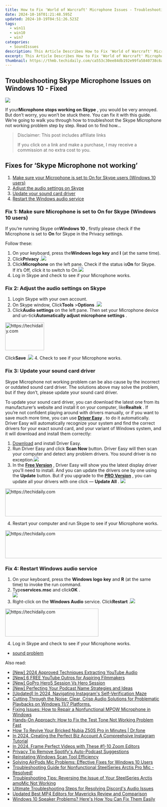```yaml
---
title: How to Fix 'World of Warcraft' Microphone Issues - Troubleshooting Guide
date: 2024-10-16T01:21:48.595Z
updated: 2024-10-19T04:51:26.523Z
tags:
  - win11
  - win10
  - win7
categories:
  - SoundIssues
description: This Article Describes How to Fix 'World of Warcraft' Microphone Issues - Troubleshooting Guide
excerpt: This Article Describes How to Fix 'World of Warcraft' Microphone Issues - Troubleshooting Guide
thumbnail: https://thmb.techidaily.com/ca553c30ee84db192e99fa5840738c6a29a319bf3596b8900296a25dc73f79cf.png
---
```


## Troubleshooting Skype Microphone Issues on Windows 10 - Fixed

![](https://images.drivereasy.com/wp-content/uploads/2018/03/img_5ab602132d542.jpg)

 If your**Microphone stops working on Skype** , you would be very annoyed. But don’t worry, you won’t be stuck there. You can fix it with this guide. We’re going to walk you through how to troubleshoot the Skype Microphone not working problem step by step. Read on to find how…

>  Disclaimer: This post includes affiliate links
>
>  If you click on a link and make a purchase, I may receive a commission at no extra cost to you.
>

## Fixes for ‘Skype Microphone not working’

1. [Make sure your Microphone is set to On for Skype users (Windows 10 users)](https://www.drivereasy.com/knowledge/fix-skype-microphone-not-working-on-windows-solved/#M1)
2. [Adjust the audio settings on Skype](https://tools.techidaily.com/drivereasy/download/)
3. [Update your sound card driver](https://tools.techidaily.com/drivereasy/download/)
4. [Restart the Windows audio service](https://tools.techidaily.com/drivereasy/download/)

###

### Fix 1: Make sure Microphone is set to On for Skype (Windows 10 users)

 If you’re running Skype on**Windows 10** , firstly please check if the Microphone is set to **On**  for Skype in the Privacy settings.

Follow these:

1. On your keyboard, press the**Windows logo key**  and **I** (at the same time).
2. Click**Privacy** .![](https://images.drivereasy.com/wp-content/uploads/2017/08/img_59968e2b7da45.png)
3. Click**Microphone** on the left pane. Check if the status is**On**  for Skype.  
 If it’s Off, click it to switch to On.![](https://images.drivereasy.com/wp-content/uploads/2017/08/img_59968e77b3c45.png)
4. Log in Skype and check to see if your Microphone works.

###

### Fix 2: Adjust the audio settings on Skype

1. Login Skype with your own account.
2. On Skype window, Click**Tools** \>**Options** .![](https://images.drivereasy.com/wp-content/uploads/2017/08/img_599a3fd935df2.png)
3. Click**Audio settings** on the left pane. Then set your Microphone device and un-tick**Automatically adjust microphone settings** .  

<!-- affiliate ads begin -->
<a href="https://aligracehair.sjv.io/c/5597632/2135365/19272" target="_top" id="2135365">
  <img src="//a.impactradius-go.com/display-ad/19272-2135365" border="0" alt="https://techidaily.com" width="125" height="90"/>
</a>
<img height="0" width="0" src="https://aligracehair.sjv.io/i/5597632/2135365/19272" style="position:absolute;visibility:hidden;" border="0" />
<!-- affiliate ads end -->

 Click**Save** .![](https://images.drivereasy.com/wp-content/uploads/2017/08/img_59969244028ac.jpg)
4. Check to see if your Microphone works.

###

### Fix 3: Update your sound card driver

 Skype Microphone not working problem can be also cause by the incorrect or outdated sound card driver. The solutions above may solve the problem, but if they don’t, please update your sound card driver.

 To update your sound card driver, you can download the latest one from its manufacturer’s website and install it on your computer, like**Realtek** . If you’re not confident playing around with drivers manually,  or if you want to save much more time, you can use **[Driver Easy](https://tools.techidaily.com/drivereasy/download/)**  . to do it automatically. Driver Easy will automatically recognize your system and find the correct drivers for your exact sound card, and your variant of Windows system, and it will download and install them correctly:

1. [Download](https://tools.techidaily.com/drivereasy/download/)  and install Driver Easy.
2. Run Driver Easy and click **Scan Now** button. Driver Easy will then scan your computer and detect any problem drivers. You sound driver is no exception.![](https://images.drivereasy.com/wp-content/uploads/2017/08/img_5992731451721.jpg)
3. In the **[Free Version](https://tools.techidaily.com/drivereasy/download/)**  , Driver Easy will show you the latest display driver you’ll need to install. And you can update the drivers one by one using the   **Update** button.  But if you upgrade to the **[PRO Version](https://tools.techidaily.com/drivereasy/download/)** , you can update all your drivers with one click — **Update All** . ![](https://images.drivereasy.com/wp-content/uploads/2017/08/img_5992c06e8e725.jpg)

<!-- affiliate ads begin -->
<a href="https://aligracehair.sjv.io/c/5597632/2080333/19272" target="_top" id="2080333">
  <img src="//a.impactradius-go.com/display-ad/19272-2080333" border="0" alt="https://techidaily.com" width="728" height="90"/>
</a>
<img height="0" width="0" src="https://aligracehair.sjv.io/i/5597632/2080333/19272" style="position:absolute;visibility:hidden;" border="0" />
<!-- affiliate ads end -->

4. Restart your computer and run Skype to see if your Microphone works.

<!-- affiliate ads begin -->
<a href="https://coinrule.sjv.io/c/5597632/1958378/18409" target="_top" id="1958378">
  <img src="//a.impactradius-go.com/display-ad/18409-1958378" border="0" alt="https://techidaily.com" width="728" height="90"/>
</a>
<img height="0" width="0" src="https://coinrule.sjv.io/i/5597632/1958378/18409" style="position:absolute;visibility:hidden;" border="0" />
<!-- affiliate ads end -->

###

### Fix 4: Restart Windows audio service

1. On your keyboard, press the **Windows logo** **key** and **R** (at the same time) to invoke the run command.
2. Type**services.msc** and click**OK** .  
![](https://images.drivereasy.com/wp-content/uploads/2017/08/img_5996978261d98.png)
3. Right-click on the **Windows Audio** service. Click**Restart** .![](https://images.drivereasy.com/wp-content/uploads/2017/08/img_5996976eeec58.jpg)

<!-- affiliate ads begin -->
<a href="https://aligracehair.sjv.io/c/5597632/2135399/19272" target="_top" id="2135399">
  <img src="//a.impactradius-go.com/display-ad/19272-2135399" border="0" alt="https://techidaily.com" width="300" height="90"/>
</a>
<img height="0" width="0" src="https://aligracehair.sjv.io/i/5597632/2135399/19272" style="position:absolute;visibility:hidden;" border="0" />
<!-- affiliate ads end -->

4. Log in Skype and check to see if your Microphone works.

* [sound problem](https://tools.techidaily.com/drivereasy/download/)

<ins class="adsbygoogle"
     style="display:block"
     data-ad-format="autorelaxed"
     data-ad-client="ca-pub-7571918770474297"
     data-ad-slot="1223367746"></ins>

<ins class="adsbygoogle"
     style="display:block"
     data-ad-client="ca-pub-7571918770474297"
     data-ad-slot="8358498916"
     data-ad-format="auto"
     data-full-width-responsive="true"></ins>

<span class="atpl-alsoreadstyle">Also read:</span>
<div><ul>
<li><a href="https://youtube-lab.techidaily.com/024-approved-techniques-extracting-youtube-audio/"><u>[New] 2024 Approved Techniques Extracting YouTube Audio</u></a></li>
<li><a href="https://youtube-videos.techidaily.com/new-6-free-youtube-outros-for-aspiring-filmmakers/"><u>[New] 6 FREE YouTube Outros for Aspiring Filmmakers</u></a></li>
<li><a href="https://some-knowledge.techidaily.com/new-gopro-hero5-session-vs-hero-session/"><u>[New] GoPro Hero5 Session Vs Hero Session</u></a></li>
<li><a href="https://extra-approaches.techidaily.com/new-perfecting-your-podcast-name-strategies-and-ideas/"><u>[New] Perfecting Your Podcast Name Strategies and Ideas</u></a></li>
<li><a href="https://instagram-video-files.techidaily.com/updated-in-2024-navigating-instagrams-self-verification-maze/"><u>[Updated] In 2024, Navigating Instagram's Self-Verification Maze</u></a></li>
<li><a href="https://sound-issues.techidaily.com/cutting-through-the-noise-clear-crisp-audio-solutions-for-problematic-playbacks-on-windows-117-platforms/"><u>Cutting Through the Noise: Clear, Crisp Audio Solutions for Problematic Playbacks on Windows 11/7 Platforms.</u></a></li>
<li><a href="https://sound-issues.techidaily.com/fixing-issues-how-to-repair-a-nonfunctional-mpow-microphone-in-windows/"><u>Fixing Issues: How to Repair a Nonfunctional MPOW Microphone in Windows</u></a></li>
<li><a href="https://sound-issues.techidaily.com/hands-on-approach-how-to-fix-the-test-tone-not-working-problem-fast/"><u>Hands-On Approach: How to Fix the Test Tone Not Working Problem Fast</u></a></li>
<li><a href="https://fix-guide.techidaily.com/how-to-revive-your-bricked-nubia-z50s-pro-in-minutes-drfone-by-drfone-fix-android-problems-fix-android-problems/"><u>How To Revive Your Bricked Nubia Z50S Pro in Minutes | Dr.fone</u></a></li>
<li><a href="https://instagram-video-recordings.techidaily.com/in-2024-creating-the-perfect-biz-account-a-compreehsive-instagram-tutorial/"><u>In 2024, Creating the Perfect Biz Account A Compreehsive Instagram Tutorial</u></a></li>
<li><a href="https://some-techniques.techidaily.com/in-2024-frame-perfect-videos-with-these-1-10-zoom-editors/"><u>In 2024, Frame Perfect Videos with These #1-10 Zoom Editors</u></a></li>
<li><a href="https://fox-info.techidaily.com/privacy-tip-remove-spotifys-auto-podcast-suggestions/"><u>Privacy Tip Remove Spotify's Auto-Podcast Suggestions</u></a></li>
<li><a href="https://sound-issues.techidaily.com/reinstating-windows-scan-tool-efficiency/"><u>Reinstating Windows Scan Tool Efficiency</u></a></li>
<li><a href="https://sound-issues.techidaily.com/solving-airpods-mic-problems-effective-fixes-for-windows-10-users/"><u>Solving AirPods Mic Problems: Effective Fixes for Windows 10 Users</u></a></li>
<li><a href="https://sound-issues.techidaily.com/1723016164311-troubleshooting-guide-for-nonfunctional-steelseries-arctis-pro-mic-resolved/"><u>Troubleshooting Guide for Nonfunctional SteelSeries Arctis Pro Mic - Resolved!</u></a></li>
<li><a href="https://sound-issues.techidaily.com/troubleshooting-tips-reversing-the-issue-of-your-steelseries-arctis-amomic-not-working/"><u>Troubleshooting Tips: Reversing the Issue of Your SteelSeries Arctis amoMic Not Working</u></a></li>
<li><a href="https://sound-issues.techidaily.com/ultimate-troubleshooting-steps-for-resolving-discords-audio-issues/"><u>Ultimate Troubleshooting Steps for Resolving Discord's Audio Issues</u></a></li>
<li><a href="https://ai-vdieo-software.techidaily.com/updated-best-mp4-editors-for-mavericks-review-and-comparison/"><u>Updated Best MP4 Editors for Mavericks Review and Comparison</u></a></li>
<li><a href="https://sound-issues.techidaily.com/1723015755755-windows-10-speaker-problems-heres-how-you-can-fix-them-easily/"><u>Windows 10 Speaker Problems? Here's How You Can Fix Them Easily</u></a></li>
</ul></div>

